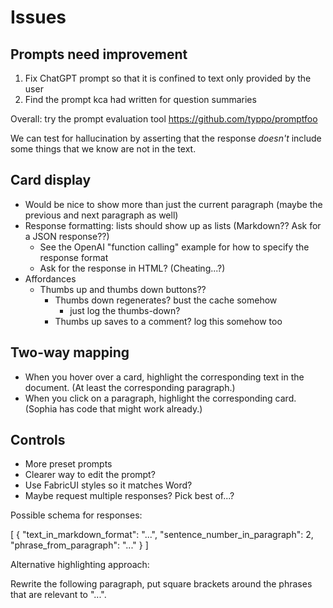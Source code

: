 # Issues

## Prompts need improvement

1. Fix ChatGPT prompt so that it is confined to text only provided by the user
2. Find the prompt kca had written for question summaries

Overall: try the prompt evaluation tool https://github.com/typpo/promptfoo

We can test for hallucination by asserting that the response *doesn't* include some things that we know are not in the text.

## Card display

- Would be nice to show more than just the current paragraph (maybe the previous and next paragraph as well)
- Response formatting: lists should show up as lists (Markdown?? Ask for a JSON response??)
  - See the OpenAI "function calling" example for how to specify the response format
  - Ask for the response in HTML? (Cheating...?)
- Affordances
  - Thumbs up and thumbs down buttons?? 
    - Thumbs down regenerates? bust the cache somehow
      - just log the thumbs-down?
    - Thumbs up saves to a comment? log this somehow too

## Two-way mapping

- When you hover over a card, highlight the corresponding text in the document. (At least the corresponding paragraph.)
- When you click on a paragraph, highlight the corresponding card. (Sophia has code that might work already.)

## Controls

- More preset prompts
- Clearer way to edit the prompt?
- Use FabricUI styles so it matches Word?
- Maybe request multiple responses? Pick best of...?



Possible schema for responses:

[
    {
        "text_in_markdown_format": "...",
        "sentence_number_in_paragraph": 2,
        "phrase_from_paragraph": "..."
    }
]

Alternative highlighting approach:


Rewrite the following paragraph, put square brackets around the phrases that are relevant to "...".


